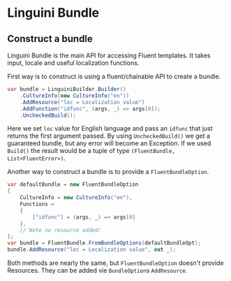 ﻿Linguini Bundle
===

Construct a bundle
---

Linguini Bundle is the main API for accessing Fluent templates. It takes input, locale and useful localization
functions.

First way is to construct is using a fluent/chainable API to create a bundle.

```csharp
var bundle = LinguiniBuilder.Builder()
    .CultureInfo(new CultureInfo("en"))
    .AddResource("loc = Localization value")
    .AddFunction("idfunc", (args, _) => args[0]);
    .UncheckedBuild();
```

Here we set `loc` value for English language and pass an `idfunc` that just returns the first argument passed.
By using `UncheckedBuild()` we get a guaranteed bundle, but any error will become an Exception. If we used `Build()`
the result would be a tuple of type `(FluentBundle, List<FluentError>)`.

Another way to construct a bundle is to provide a `FluentBundleOption`.

```csharp
var defaultBundle = new FluentBundleOption
{
    CultureInfo = new CultureInfo("en"),
    Functions =
    {
        ["idfunc"] = (args, _) => args[0]
    },
    // Note no resource added!
};
var bundle = FluentBundle.FromBundleOptions(defaultBundleOpt);
bundle.AddResource("loc = Localization value", out _);
```

Both methods are nearly the same, but `FluentBundleOption` doesn't provide Resources.
They can be added vie `BundleOption`s `AddResource`.